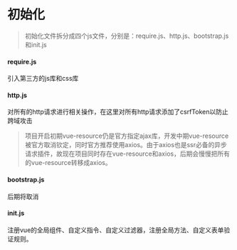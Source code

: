 # 初始化

> 初始化文件拆分成四个js文件，分别是：require.js、http.js、bootstrap.js和init.js



#### require.js

引入第三方的js库和css库



#### http.js

对所有的http请求进行相关操作，在这里对所有http请求添加了csrfToken以防止跨域攻击

> 项目开启初期vue-resource仍是官方指定ajax库，开发中期vue-resource被官方取消钦定，同时官方推荐使用axios。由于axios也是ssr必备的异步请求插件，故现在项目同时存在vue-resource和axios，后期会慢慢把所有的vue-resource转移成axios。



#### bootstrap.js

后期将取消



#### init.js

注册vue的全局组件、自定义指令、自定义过滤器，注册全局方法、自定义表单验证规则。



